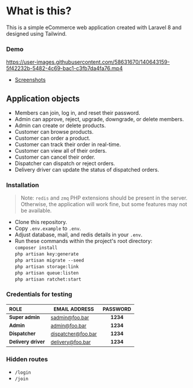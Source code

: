 # What is this?
This is a simple eCommerce web application created with Laravel 8 and designed using Tailwind.

### Demo
https://user-images.githubusercontent.com/58631670/140643159-5f42232b-5482-4c69-bac1-c3fb7da4fa76.mp4
* [Screenshots](/../../issues/15)

## Application objects
* Members can join, log in, and reset their password.
* Admin can approve, reject, upgrade, downgrade, or delete members.
* Admin can create or delete products.
* Customer can browse products.
* Customer can order a product.
* Customer can track their order in real-time.
* Customer can view all of their orders.
* Customer can cancel their order.
* Dispatcher can dispatch or reject orders.
* Delivery driver can update the status of dispatched orders.

### Installation
> Note: `redis` and `zmq` PHP extensions should be present in the server. Otherwise, the application will work fine, but some features may not be available.
* Clone this repository.
* Copy `.env.example` to `.env`.
* Adjust database, mail, and redis details in your `.env`.
* Run these commands within the project's root directory:\
`composer install`\
`php artisan key:generate`\
`php artisan migrate --seed`\
`php artisan storage:link`\
`php artisan queue:listen`\
`php artisan ratchet:start`

### Credentials for testing
| <sub>ROLE</sub>                | <sub>EMAIL ADDRESS</sub>      | <sub>PASSWORD</sub> |
|:-------------------------------|-------------------------------|:-------------------:|
| __<sub>Super admin</sub>__     | <sub>sadmin@foo.bar<sub>      | __<sub>1234</sub>__ |
| __<sub>Admin</sub>__           | <sub>admin@foo.bar<sub>       | __<sub>1234</sub>__ |
| __<sub>Dispatcher</sub>__      | <sub>dispatcher@foo.bar<sub>  | __<sub>1234</sub>__ |
| __<sub>Delivery driver</sub>__ | <sub>delivery@foo.bar<sub>    | __<sub>1234</sub>__ |
    
### Hidden routes
* `/login`
* `/join`
    
